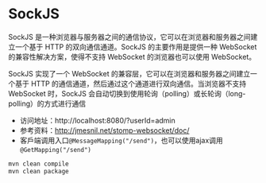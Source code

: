 # SockJS 

SockJS 是一种浏览器与服务器之间的通信协议，它可以在浏览器和服务器之间建立一个基于 HTTP 的双向通信通道。SockJS 的主要作用是提供一种 WebSocket 的兼容性解决方案，使得不支持 WebSocket 的浏览器也可以使用 WebSocket。

SockJS 实现了一个 WebSocket 的兼容层，它可以在浏览器和服务器之间建立一个基于 HTTP 的通信通道，然后通过这个通道进行双向通信。当浏览器不支持 WebSocket 时，SockJS 会自动切换到使用轮询（polling）或长轮询（long-polling）的方式进行通信

- 访问地址：http://localhost:8080/?userId=admin
- 参考资料：http://jmesnil.net/stomp-websocket/doc/
- 客戶端调用入口`@MessageMapping("/send")`，也可以使用ajax调用`@GetMapping("/send")`

```bash
mvn clean compile
mvn clean package
```


